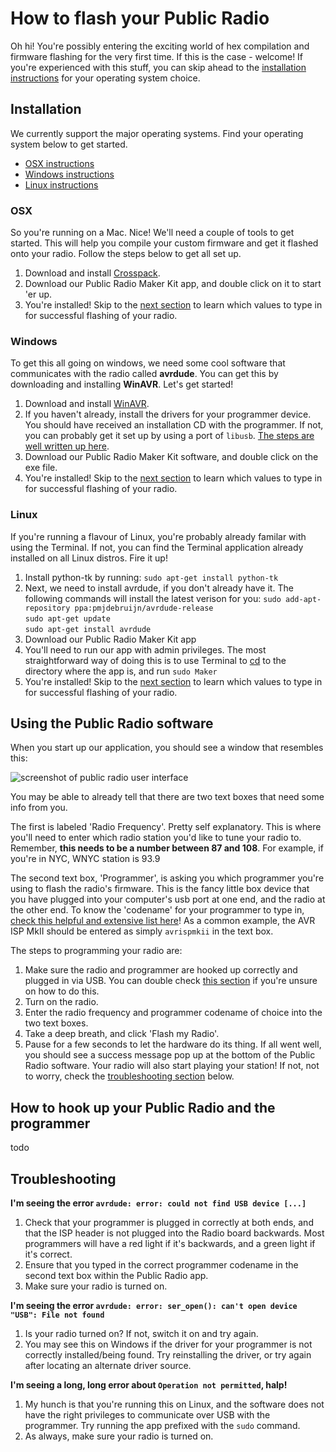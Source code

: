 # How to flash your Public Radio
Oh hi! You're possibly entering the exciting world of hex compilation and firmware flashing for the very first time. If this is the case - welcome! If you're experienced with this stuff, you can skip ahead to the [installation instructions](#installation) for your operating system choice. 


## Installation
We currently support the major operating systems. Find your operating system below to get started.

+ [OSX instructions](#osx)
+ [Windows instructions](#windows)
+ [Linux instructions](#linux)

### OSX

So you're running on a Mac. Nice! We'll need a couple of tools to get started. This will help you compile your custom firmware and get it flashed onto your radio. Follow the steps below to get all set up.

1. Download and install [Crosspack](https://www.obdev.at/products/crosspack/index.html). 
2. Download our Public Radio Maker Kit app, and double click on it to start 'er up.
3. You're installed! Skip to the [next section](#using-the-public-radio-software) to learn which values to type in for successful flashing of your radio.

### Windows

To get this all going on windows, we need some cool software that communicates with the radio called **avrdude**. You can get this by downloading and installing **WinAVR**. Let's get started!

1. Download and install [WinAVR](http://sourceforge.net/projects/winavr/files/WinAVR/20100110/).
2. If you haven't already, install the drivers for your programmer device. You should have received an installation CD with the programmer. If not, you can probably get it set up by using a port of `libusb`. [The steps are well written up here](http://eliaselectronics.com/using-the-avrispmkii-with-avrdude-on-windows/).
3. Download our Public Radio Maker Kit software, and double click on the exe file.
5. You're installed! Skip to the [next section](#using-the-public-radio-software) to learn which values to type in for successful flashing of your radio.

### Linux

If you're running a flavour of Linux, you're probably already familar with using the Terminal. If not, you can find the Terminal application already installed on all Linux distros. Fire it up!

1. Install python-tk by running: `sudo apt-get install python-tk`
2. Next, we need to install avrdude, if you don't already have it. The following commands will install the latest verison for you:
`sudo add-apt-repository ppa:pmjdebruijn/avrdude-release`  
`sudo apt-get update`  
`sudo apt-get install avrdude`  
3. Download our Public Radio Maker Kit app
4. You'll need to run our app with admin privileges. The most straightforward way of doing this is to use Terminal to [cd](http://www.linfo.org/cd.html) to the directory where the app is, and run `sudo Maker`
5. You're installed! Skip to the [next section](#using-the-public-radio-software) to learn which values to type in for successful flashing of your radio.

## Using the Public Radio software

When you start up our application, you should see a window that resembles this:

![screenshot of public radio user interface](https://dl.dropboxusercontent.com/u/16732310/public-radio.png)

You may be able to already tell that there are two text boxes that need some info from you.

The first is labeled 'Radio Frequency'. Pretty self explanatory. This is where you'll need to enter which radio station you'd like to tune your radio to. Remember, **this needs to be a number between 87 and 108**. For example, if you're in NYC, WNYC station is 93.9

The second text box, 'Programmer', is asking you which programmer you're using to flash the radio's firmware. This is the fancy little box device that you have plugged into your computer's usb port at one end, and the radio at the other end. To know the 'codename' for your programmer to type in, [check this helpful and extensive list here](http://www.nongnu.org/avrdude/user-manual/avrdude_12.html)! As a common example, the AVR ISP MkII should be entered as simply `avrispmkii` in the text box.

The steps to programming your radio are:

1. Make sure the radio and programmer are hooked up correctly and plugged in via USB. You can double check [this section](#how-to-hook-up-your-public-radio-and-the-programmer) if you're unsure on how to do this.
2. Turn on the radio.
3. Enter the radio frequency and programmer codename of choice into the two text boxes.
4. Take a deep breath, and click 'Flash my Radio'.
5. Pause for a few seconds to let the hardware do its thing. If all went well, you should see a success message pop up at the bottom of the Public Radio software. Your radio will also start playing your station! If not, not to worry, check the [troubleshooting section](#troubleshooting) below.

## How to hook up your Public Radio and the programmer 

todo


## Troubleshooting

**I'm seeing the error `avrdude: error: could not find USB device [...]`**

1. Check that your programmer is plugged in correctly at both ends, and that the ISP header is not plugged into the Radio board backwards. Most programmers will have a red light if it's backwards, and a green light if it's correct.
2. Ensure that you typed in the correct programmer codename in the second text box within the Public Radio app.
3. Make sure your radio is turned on.

**I'm seeing the error `avrdude: error: ser_open(): can't open device "USB": File not found`**

1. Is your radio turned on? If not, switch it on and try again.
2. You may see this on Windows if the driver for your programmer is not correctly installed/being found. Try reinstalling the driver, or try again after locating an alternate driver source.

**I'm seeing a long, long error about `Operation not permitted`, halp!**

1. My hunch is that you're running this on Linux, and the software does not have the right privileges to communicate over USB with the programmer. Try running the app prefixed with the `sudo` command.
2. As always, make sure your radio is turned on.
